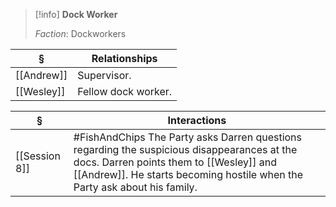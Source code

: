 >[!info] 
>**Dock Worker**
>
>*Faction*: Dockworkers

| § | Relationships |
| ---- | ---- |
| [[Andrew]] | Supervisor. |
| [[Wesley]] | Fellow dock worker. |

| § | Interactions |
| ---- | ---- |
| [[Session 8]] | #FishAndChips The Party asks Darren questions regarding the suspicious disappearances at the docs. Darren points them to [[Wesley]] and [[Andrew]]. He starts becoming hostile when the Party ask about his family. |